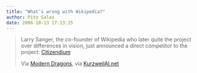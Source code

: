 ```yaml
---
title: "What’s wrong with Wikipedia?"
author: Pito Salas
date: 2006-10-13 17:13:25
---
```


>
> Larry Sanger, the co-founder of Wikipedia who later quite the project over
> differences in vision, just announced a direct competitor to the project:
> [Citizendium](<http://moderndragons.blogspot.com/2006/10/citizendium.html>
> "Modern Dragons: Citizendium")
>
> Via [Modern Dragons](<http://moderndragons.blogspot.com/index.html>), via
> [KurzweilAI.net](<http://www.kurzweilai.net/index.html?flash=1>)


